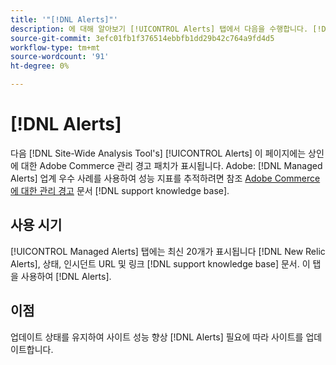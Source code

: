 ```yaml
---
title: '"[!DNL Alerts]"'
description: 에 대해 알아보기 [!UICONTROL Alerts] 탭에서 다음을 수행합니다. [!DNL Site-Wide Analysis Tool], 사용 시기 및 이점
source-git-commit: 3efc01fb1f376514ebbfb1dd29b42c764a9fd4d5
workflow-type: tm+mt
source-wordcount: '91'
ht-degree: 0%

---
```


# [!DNL Alerts]

다음 [!DNL Site-Wide Analysis Tool's] [!UICONTROL Alerts] 이 페이지에는 상인에 대한 Adobe Commerce 관리 경고 패치가 표시됩니다. Adobe: [!DNL Managed Alerts] 업계 우수 사례를 사용하여 성능 지표를 추적하려면 참조 [Adobe Commerce에 대한 관리 경고](https://support.magento.com/hc/en-us/articles/360045806832-Managed-alerts-for-Adobe-Commerce) 문서 [!DNL support knowledge base].

## 사용 시기

[!UICONTROL Managed Alerts] 탭에는 최신 20개가 표시됩니다 [!DNL New Relic Alerts], 상태, 인시던트 URL 및 링크 [!DNL support knowledge base] 문서. 이 탭을 사용하여 [!DNL Alerts].

## 이점

업데이트 상태를 유지하여 사이트 성능 향상 [!DNL Alerts] 필요에 따라 사이트를 업데이트합니다.

